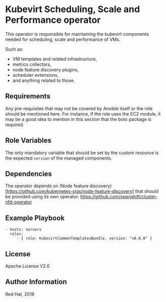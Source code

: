 Kubevirt Scheduling, Scale and Performance operator
=========

This operator is responsible for maintaining the kubevirt components
needed for scheduling, scale and performance of VMs.

Such as:

- VM templates and related infrastructure,
- metrics collectors,
- node feature discovery plugins,
- scheduler extensions,
- and anything related to those.

Requirements
------------

Any pre-requisites that may not be covered by Ansible itself or the role should be mentioned here. For instance, if the role uses the EC2 module, it may be a good idea to mention in this section that the boto package is required.

Role Variables
--------------

The only mandatory variable that should be set by the custom resource is the
expected `version` of the managed components.

Dependencies
------------

The operator depends on (Node feature discovery)[https://github.com/kubernetes-sigs/node-feature-discovery] that should be provided using
its own operator: https://github.com/openshift/cluster-nfd-operator

Example Playbook
----------------

    - hosts: servers
      roles:
         - { role: KubevirtCommonTemplatesBundle, version: "v0.6.0" }

License
-------

Apache License V2.0

Author Information
------------------

Red Hat, 2018

